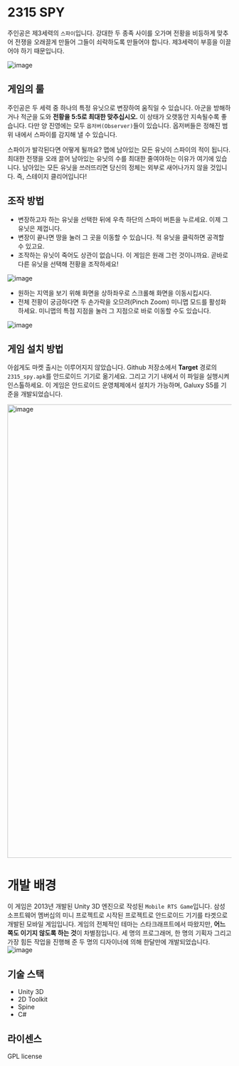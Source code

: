 # 2315 SPY
주인공은 제3세력의 `스파이`입니다. 강대한 두 종족 사이를 오가며 전황을 비등하게 맞추어 전쟁을 오래끌게 만들어 그들이 쇠락하도록 만들어야 합니다. 제3세력이 부흥을 이끌어야 하기 때문입니다.


![image](https://user-images.githubusercontent.com/8960704/222304140-88afa09f-69a6-4e49-8468-c76e1edfe6f4.png)


## 게임의 룰
주인공은 두 세력 중 하나의 특정 유닛으로 변장하여 움직일 수 있습니다. 아군을 방해하거나 적군을 도와 **전황을 5:5로 최대한 맞추십시오.** 이 상태가 오랫동안 지속될수록 좋습니다. 다만 양 진영에는 모두 `옵저버(Observer)`들이 있습니다. 옵저버들은 정해진 범위 내에서 스파이를 감지해 낼 수 있습니다.

스파이가 발각된다면 어떻게 될까요? 맵에 남아있는 모든 유닛이 스파이의 적이 됩니다. 최대한 전쟁을 오래 끌어 남아있는 유닛의 수를 최대한 줄여야하는 이유가 여기에 있습니다. 남아있는 모든 유닛을 쓰러뜨리면 당신의 정체는 외부로 새어나가지 않을 것입니다. 즉, 스테이지 클리어입니다!

## 조작 방법
- 변장하고자 하는 유닛을 선택한 뒤에 우측 하단의 스파이 버튼을 누르세요. 이제 그 유닛은 제껍니다.
- 변장이 끝나면 땅을 눌러 그 곳을 이동할 수 있습니다. 적 유닛을 클릭하면 공격할 수 있고요.
- 조작하는 유닛이 죽어도 상관이 없습니다. 이 게임은 원래 그런 것이니까요. 곧바로 다른 유닛을 선택해 전황을 조작하세요!
<img alt="image" src="https://user-images.githubusercontent.com/8960704/222303897-7f483aaa-ce84-4bdd-9bfe-0ac053d73861.png">

- 원하는 지역을 보기 위해 화면을 상하좌우로 스크롤해 화면을 이동시킵시다.
- 전체 전황이 궁금하다면 두 손가락을 오므려(Pinch Zoom) 미니맵 모드를 활성화하세요. 미니맵의 특점 지점을 눌러 그 지점으로 바로 이동할 수도 있습니다.

![image](https://user-images.githubusercontent.com/8960704/222304198-36e18b5f-4ca4-4c2d-a684-52046c6161ee.png)


## 게임 설치 방법
아쉽게도 마켓 출시는 이루어지지 않았습니다. Github 저장소에서 **Target** 경로의 `2315_spy.apk`를 안드로이드 기기로 옮기세요. 그리고 기기 내에서 이 파일을 실행시켜 인스톨하세요. 이 게임은 안드로이드 운영체제에서 설치가 가능하며, Galuxy S5를 기준을 개발되었습니다.


<img width="1019" alt="image" src="https://user-images.githubusercontent.com/8960704/220623481-e33da57f-601a-4d94-9df0-b89779c51572.png">


# 개발 배경
이 게임은 2013년 개발된 Unity 3D 엔진으로 작성된 `Mobile RTS Game`입니다. 삼성 소프트웨어 멤버십의 미니 프로젝트로 시작된 프로젝트로 안드로이드 기기를 타겟으로 개발된 모바일 게임입니다. 게임의 전체적인 테마는 스타크래프트에서 따왔지만, **어느 쪽도 이기지 않도록 하는 것**이 차별점입니다. 세 명의 프로그래머, 한 명의 기획자 그리고 가장 힘든 작업을 진행해 준 두 명의 디자이너에 의해 한달만에 개발되었습니다.
![image](https://user-images.githubusercontent.com/8960704/222302801-4e87e870-8e57-49f2-9422-ccdda1f039f4.jpeg)

## 기술 스택
- Unity 3D
- 2D Toolkit
- Spine
- C#

## 라이센스
GPL license
